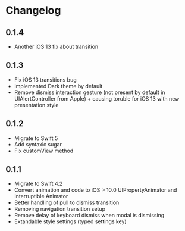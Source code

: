 # Changelog

## 0.1.4

- Another iOS 13 fix about transition

## 0.1.3

- Fix iOS 13 transitions bug
- Implemented Dark theme by default
- Remove dismiss interaction gesture (not present by default in UIAlertController from Apple) + causing toruble for iOS 13 with new presentation style

## 0.1.2

- Migrate to Swift 5
- Add syntaxic sugar
- Fix customView method

## 0.1.1

- Migrate to Swift 4.2
- Convert animation and code to iOS > 10.0 UIPropertyAnimator and Interruptible Animator
- Better handling of pull to dismiss transition
- Removing navigation transition setup
- Remove delay of keyboard dismiss when modal is dismissing
- Extandable style settings (typed settings key)
